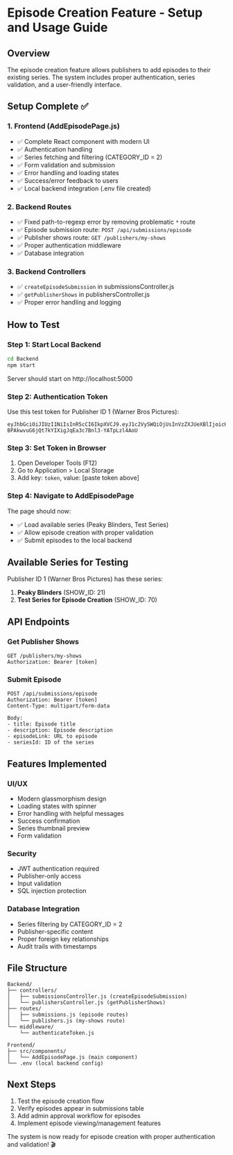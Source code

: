 # Episode Creation Feature - Setup and Usage Guide

## Overview
The episode creation feature allows publishers to add episodes to their existing series. The system includes proper authentication, series validation, and a user-friendly interface.

## Setup Complete ✅

### 1. Frontend (AddEpisodePage.js)
- ✅ Complete React component with modern UI
- ✅ Authentication handling
- ✅ Series fetching and filtering (CATEGORY_ID = 2)
- ✅ Form validation and submission
- ✅ Error handling and loading states
- ✅ Success/error feedback to users
- ✅ Local backend integration (.env file created)

### 2. Backend Routes
- ✅ Fixed path-to-regexp error by removing problematic `*` route
- ✅ Episode submission route: `POST /api/submissions/episode`
- ✅ Publisher shows route: `GET /publishers/my-shows`
- ✅ Proper authentication middleware
- ✅ Database integration

### 3. Backend Controllers
- ✅ `createEpisodeSubmission` in submissionsController.js
- ✅ `getPublisherShows` in publishersController.js  
- ✅ Proper error handling and logging

## How to Test

### Step 1: Start Local Backend
```bash
cd Backend
npm start
```
Server should start on http://localhost:5000

### Step 2: Authentication Token
Use this test token for Publisher ID 1 (Warner Bros Pictures):
```
eyJhbGciOiJIUzI1NiIsInR5cCI6IkpXVCJ9.eyJ1c2VySWQiOjUsInVzZXJUeXBlIjoicHVibGlzaGVyIiwicHVibGlzaGVySWQiOjEsInB1Ymxpc2hlck5hbWUiOiJXYXJuZXIgQnJvcyBQaWN0dXJlcyIsImlhdCI6MTc1MzgxNzI2MSwiZXhwIjoxNzUzOTAzNjYxfQ.-BPAkwvuG6jQt7kYIXigJqEa3c7Bnl3-YATpLzl4AoU
```

### Step 3: Set Token in Browser
1. Open Developer Tools (F12)
2. Go to Application > Local Storage
3. Add key: `token`, value: [paste token above]

### Step 4: Navigate to AddEpisodePage
The page should now:
- ✅ Load available series (Peaky Blinders, Test Series)
- ✅ Allow episode creation with proper validation
- ✅ Submit episodes to the local backend

## Available Series for Testing
Publisher ID 1 (Warner Bros Pictures) has these series:
1. **Peaky Blinders** (SHOW_ID: 21)
2. **Test Series for Episode Creation** (SHOW_ID: 70)

## API Endpoints

### Get Publisher Shows
```
GET /publishers/my-shows
Authorization: Bearer [token]
```

### Submit Episode
```
POST /api/submissions/episode
Authorization: Bearer [token]
Content-Type: multipart/form-data

Body:
- title: Episode title
- description: Episode description  
- episodeLink: URL to episode
- seriesId: ID of the series
```

## Features Implemented

### UI/UX
- Modern glassmorphism design
- Loading states with spinner
- Error handling with helpful messages
- Success confirmation
- Series thumbnail preview
- Form validation

### Security
- JWT authentication required
- Publisher-only access
- Input validation
- SQL injection protection

### Database Integration
- Series filtering by CATEGORY_ID = 2
- Publisher-specific content
- Proper foreign key relationships
- Audit trails with timestamps

## File Structure
```
Backend/
├── controllers/
│   ├── submissionsController.js (createEpisodeSubmission)
│   └── publishersController.js (getPublisherShows)
├── routes/
│   ├── submissions.js (episode routes)
│   └── publishers.js (my-shows route)
└── middleware/
    └── authenticateToken.js

Frontend/
├── src/components/
│   └── AddEpisodePage.js (main component)
└── .env (local backend config)
```

## Next Steps
1. Test the episode creation flow
2. Verify episodes appear in submissions table
3. Add admin approval workflow for episodes
4. Implement episode viewing/management features

The system is now ready for episode creation with proper authentication and validation! 🎬
